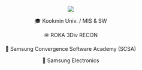 <div align="center" dir="auto">
  <p><img src="http://mazandi.herokuapp.com/api?handle=daumlee&theme=warm"/></p>
  <p/>
  <p>🎓 Kookmin Univ. / MIS & SW</p>
  <p>🪖 ROKA 3Div RECON</p>
  <p>🌱 Samsung Convergence Software Academy (SCSA)</p>
  <p>🏢 Samsung Electronics</p>
</div>

<!--
**DaumLee/DaumLee** is a ✨ _special_ ✨ repository because its `README.md` (this file) appears on your GitHub profile.

Here are some ideas to get you started:

- 🔭 I’m currently working on ...
- 🌱 I’m currently learning ...
- 👯 I’m looking to collaborate on ...
- 🤔 I’m looking for help with ...
- 💬 Ask me about ...
- 📫 How to reach me: ...
- 😄 Pronouns: ...
- ⚡ Fun fact: ...
-->
